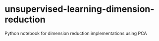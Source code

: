 # unsupervised-learning-dimension-reduction
Python notebook for dimension reduction implementations using PCA
